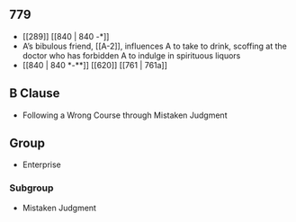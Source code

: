 ## 779
- [[289]] [[840 | 840 -*]] 
- A’s bibulous friend, [[A-2]], influences A to take to drink, scoffing at the doctor who has forbidden A to indulge in spirituous liquors
- [[840 | 840 *-**]] [[620]] [[761 | 761a]] 

## B Clause
- Following a Wrong Course through Mistaken Judgment

## Group
- Enterprise

### Subgroup
- Mistaken Judgment

